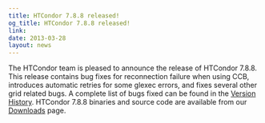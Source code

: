 ```yaml
---
title: HTCondor 7.8.8 released!
og_title: HTCondor 7.8.8 released!
link: 
date: 2013-03-28
layout: news
---
```


The HTCondor team is pleased to announce the release of HTCondor 7.8.8. This release contains bug fixes for reconnection failure when using CCB,  introduces automatic retries for some glexec errors,  and fixes several other grid related bugs. A complete list of bugs fixed can be found in the <a href="manual/v7.8/9_3Stable_Release.html">Version History</a>. HTCondor 7.8.8 binaries and source code are available from our <a href="downloads/">Downloads</a> page. 
